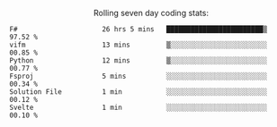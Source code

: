 <!--<p align="center">
  <img width="auto" src ="https://github-readme-stats.vercel.app/api/top-langs/?username=syrkis&layout=compact&hide_border=true&theme=darcula&bg_color=00000000&langs_count=6&hide=jupyter%20notebook,JavaScript,HTML" width = 400>
      <img src ="https://github-readme-streak-stats.herokuapp.com?user=syrkis&theme=darcula&hide_border=true&background=FFFFFF00" width = 400>

</p>-->
<p align="center">Rolling seven day coding stats:</p>
<!--START_SECTION:waka-->

```text
F#                     26 hrs 5 mins   ████████████████████████▒   97.52 %
vifm                   13 mins         ▒░░░░░░░░░░░░░░░░░░░░░░░░   00.85 %
Python                 12 mins         ▒░░░░░░░░░░░░░░░░░░░░░░░░   00.77 %
Fsproj                 5 mins          ░░░░░░░░░░░░░░░░░░░░░░░░░   00.34 %
Solution File          1 min           ░░░░░░░░░░░░░░░░░░░░░░░░░   00.12 %
Svelte                 1 min           ░░░░░░░░░░░░░░░░░░░░░░░░░   00.10 %
```

<!--END_SECTION:waka-->
